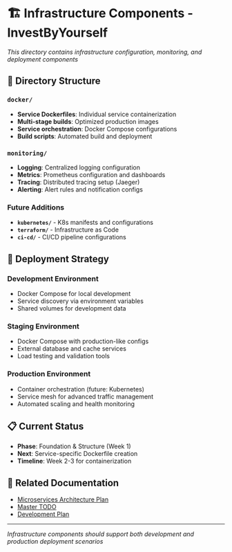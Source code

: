 # 🏗️ Infrastructure Components - InvestByYourself

*This directory contains infrastructure configuration, monitoring, and deployment components*

## 📁 **Directory Structure**

### **`docker/`**
- **Service Dockerfiles**: Individual service containerization
- **Multi-stage builds**: Optimized production images
- **Service orchestration**: Docker Compose configurations
- **Build scripts**: Automated build and deployment

### **`monitoring/`**
- **Logging**: Centralized logging configuration
- **Metrics**: Prometheus configuration and dashboards
- **Tracing**: Distributed tracing setup (Jaeger)
- **Alerting**: Alert rules and notification configs

### **Future Additions**
- **`kubernetes/`** - K8s manifests and configurations
- **`terraform/`** - Infrastructure as Code
- **`ci-cd/`** - CI/CD pipeline configurations

## 🚀 **Deployment Strategy**

### **Development Environment**
- Docker Compose for local development
- Service discovery via environment variables
- Shared volumes for development data

### **Staging Environment**
- Docker Compose with production-like configs
- External database and cache services
- Load testing and validation tools

### **Production Environment**
- Container orchestration (future: Kubernetes)
- Service mesh for advanced traffic management
- Automated scaling and health monitoring

## 📋 **Current Status**

- **Phase**: Foundation & Structure (Week 1)
- **Next**: Service-specific Dockerfile creation
- **Timeline**: Week 2-3 for containerization

## 🔗 **Related Documentation**

- [Microservices Architecture Plan](../docs/microservices_architecture_plan.md)
- [Master TODO](../MASTER_TODO.md)
- [Development Plan](../docs/investbyyourself_plan.md)

---

*Infrastructure components should support both development and production deployment scenarios*
